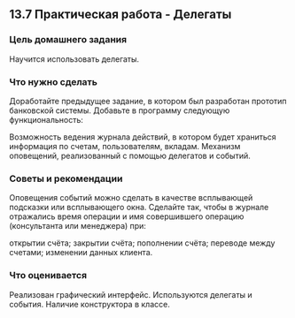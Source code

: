 ## 13.7 Практическая работа - Делегаты
### Цель домашнего задания
Научится использовать делегаты.

### Что нужно сделать
Доработайте предыдущее задание, в котором был разработан прототип банковской системы. Добавьте в программу следующую функциональность:

Возможность ведения журнала действий, в котором будет храниться информация по счетам, пользователям, вкладам.
Механизм оповещений, реализованный с помощью делегатов и событий.

### Советы и рекомендации
Оповещения событий можно сделать в качестве всплывающей подсказки или всплывающего окна. Сделайте так, чтобы в журнале отражались время операции и имя совершившего операцию (консультанта или менеджера) при:

открытии счёта;
закрытии счёта; 
пополнении счёта;
переводе между счетами;
изменении данных клиента.

### Что оценивается
Реализован графический интерфейс.
Используются делегаты и события.
Наличие конструктора в классе.
